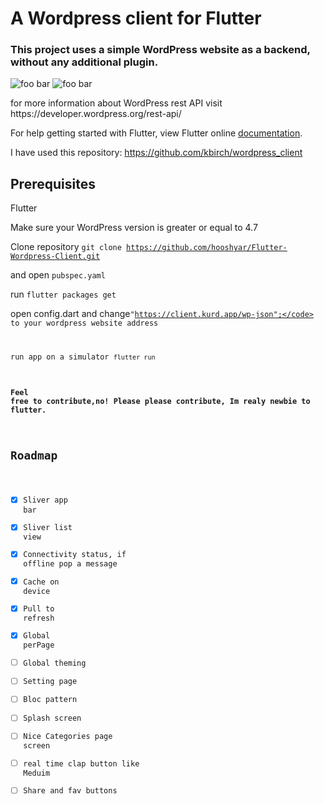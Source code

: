 # A Wordpress client for Flutter 

### This project uses a simple WordPress website as a backend, without any additional plugin.

<p>
<img src="https://client.kurd.app/wp-content/uploads/2019/01/wordpress_flutter1.gif" alt="foo bar" title="Wordpress-client" />
<img src="https://client.kurd.app/wp-content/uploads/2019/01/wordpress_flutter2.gif" alt="foo bar" title="Wordpress-client" />
</p>
for more information about WordPress rest API visit https://developer.wordpress.org/rest-api/ 

For help getting started with Flutter, view Flutter online
[documentation](https://flutter.io/).

I have used this repository:
https://github.com/kbirch/wordpress_client

## Prerequisites

Flutter

Make sure your WordPress version is greater or equal to 4.7

Clone repository
<code>git clone https://github.com/hooshyar/Flutter-Wordpress-Client.git </code>

and open <code>pubspec.yaml</code>

run 
<code>flutter packages get</code>

open config.dart and change<code>"https://client.kurd.app/wp-json";</code>
to your wordpress website address

run app on a simulator
<code>flutter run</code>

#### Feel free to contribute,no! Please please contribute, Im realy newbie to flutter.

## Roadmap
- [x] Sliver app bar
- [x] Sliver list view
- [x] Connectivity status, if offline pop a message
- [x] Cache on device
- [x] Pull to refresh
- [x] Global perPage
- [ ] Global theming
- [ ] Setting page
- [ ] Bloc pattern 
- [ ] Splash screen 
- [ ] Nice Categories page screen 
- [ ] real time clap button like Meduim
- [ ] Share and fav buttons 
